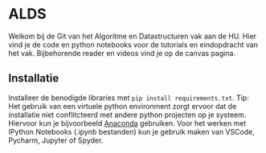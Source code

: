 # ALDS

Welkom bij de Git van het Algoritme en Datastructuren vak aan de HU. Hier vind je de code en python notebooks voor de tutorials en eindopdracht van het vak. Bijbehorende reader en videos vind je op de canvas pagina.

## Installatie

Installeer de benodigde libraries met `pip install requirements.txt`. Tip: Het gebruik van een virtuele python environment zorgt ervoor dat de installatie niet conflitcteerd met andere python projecten op je systeem. Hiervoor kun je bijvoorbeeld [Anaconda](https://www.anaconda.com/products/distributionmarkd) gebruiken. Voor het werken met IPython Notebooks (.ipynb bestanden) kun je gebruik maken van VSCode, Pycharm, Jupyter of Spyder. 
